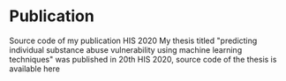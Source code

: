 # Publication
Source code of my publication HIS 2020 
My thesis titled "predicting individual substance abuse vulnerability using machine learning techniques" was published in 20th HIS 2020, source code of the thesis is available here

